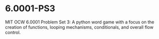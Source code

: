 # 6.0001-PS3
MIT OCW 6.0001 Problem Set 3: A python word game with a focus on the creation of functions, looping mechanisms, conditionals, and overall flow control.
